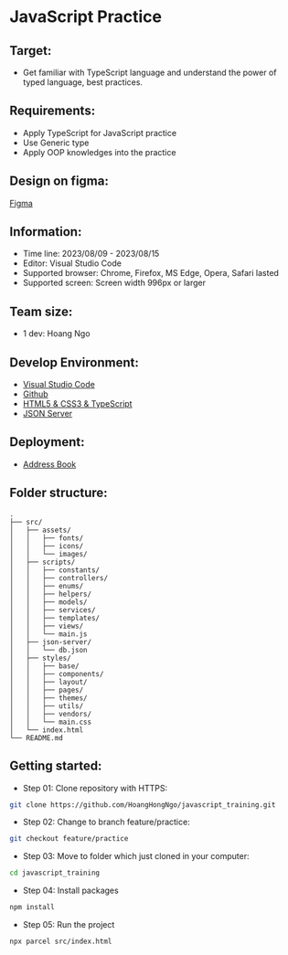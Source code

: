 # JavaScript Practice

## Target:

- Get familiar with TypeScript language and understand the power of typed language, best practices.

## Requirements:

- Apply TypeScript for JavaScript practice
- Use Generic type
- Apply OOP knowledges into the practice

## Design on figma:

[Figma](https://www.figma.com/file/g88N1kvNmmFcUQ7mRNQmiB/Untitled?type=design&node-id=0%3A1&mode=design&t=Tt714DjstEGND1oc-1)

## Information:

- Time line: 2023/08/09 - 2023/08/15
- Editor: Visual Studio Code
- Supported browser: Chrome, Firefox, MS Edge, Opera, Safari lasted
- Supported screen: Screen width 996px or larger

## Team size:

- 1 dev: Hoang Ngo

## Develop Environment:

- [Visual Studio Code](https://code.visualstudio.com/)
- [Github](https://github.com/)
- [HTML5 & CSS3 & TypeScript](https://github.com/microsoft/TypeScript)
- [JSON Server](https://github.com/typicode/json-server)

## Deployment:

- [Address Book](https://f6addressbook.netlify.app/)

## Folder structure:

```
.
├── src/
│   ├── assets/
│   │   ├── fonts/
│   │   ├── icons/
│   │   └── images/
│   ├── scripts/
│   │   ├── constants/
│   │   ├── controllers/
│   │   ├── enums/
│   │   ├── helpers/
│   │   ├── models/
│   │   ├── services/
│   │   ├── templates/
│   │   ├── views/
│   │   └── main.js
│   ├── json-server/
│   │   └── db.json
│   ├── styles/
│   │   ├── base/
│   │   ├── components/
│   │   ├── layout/
│   │   ├── pages/
│   │   ├── themes/
│   │   ├── utils/
│   │   ├── vendors/
│   │   └── main.css
│   └── index.html
└── README.md
```

## Getting started:

- Step 01: Clone repository with HTTPS:

```bash
git clone https://github.com/HoangHongNgo/javascript_training.git
```

- Step 02: Change to branch feature/practice:

```bash
git checkout feature/practice
```

- Step 03: Move to folder which just cloned in your computer:

```bash
cd javascript_training
```

- Step 04: Install packages

```bash
npm install
```

- Step 05: Run the project

```bash
npx parcel src/index.html
```
